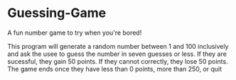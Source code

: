 # Guessing-Game
A fun number game to try when you're bored!

This program will generate a random number between 1 and 100 inclusively and ask the usee to guess the number
in seven guesses or less. If they  are sucessful, they gain 50 points. If they 
cannot correctly, they lose 50 points. The game ends once they have less than 0 points, more than 250, or quit
